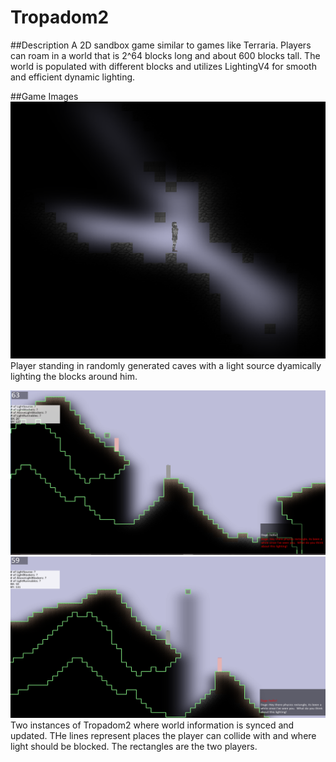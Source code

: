 # Tropadom2
##Description
A 2D sandbox game similar to games like Terraria.  Players can roam in a world that is 2^64 blocks long and about 600 blocks tall.
The world is populated with different blocks and utilizes LightingV4 for smooth and efficient dynamic lighting.

##Game Images
![alt tag](GameImg/tropImg.png)
Player standing in randomly generated caves with a light source dyamically lighting the blocks around him.

![alt tag](GameImg/tropMP1.png)
![alt tag](GameImg/tropMP2.png)
Two instances of Tropadom2 where world information is synced and updated.  THe lines represent places the player can collide with and where light should be blocked.  The rectangles are the two players.
